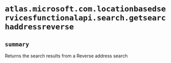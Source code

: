 # `atlas.microsoft.com.locationbasedservicesfunctionalapi.search.getsearchaddressreverse`

## `summary`
Returns the search results from a Reverse address search


